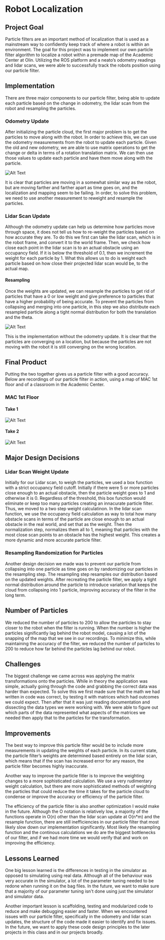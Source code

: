 # Robot Localization

## Project Goal
Particle filters are an important method of localization that is used as a mainstream way to confidently keep track of where a robot is within an environment. The goal for this project was to implement our own particle filter algorithm to localize a robot within a premade map of the Academic Center at Olin. Utilizing the ROS platform and a neato’s odometry readings and lidar scans, we were able to successfully track the robots position using our particle filter.

## Implementation

There are three major components to our particle filter, being able to update each particle based on the change in odometry, the lidar scan from the robot and resampling the particles. 

### Odometry Update
After initializing the particle cloud, the first major problem is to get the particles to move along with the robot. In order to achieve this, we can use the odometry measurements from the robot to update each particle. Given the old and new odometry, we are able to use matrix operations to get the change or delta in terms of a rotation translation matrix. We can then use those values to update each particle and have them move along with the particle.

![Alt Text](media/odom.gif)

It is clear that particles are moving in a somewhat similar way as the robot, but are moving farther and farther apart as time goes on, and the localization and mapping seem to be failing. In order, to solve this problem, we need to use another measurement to reweight and resample the particles. 

### Lidar Scan Update
Although the odometry update can help us determine how particles move through space, it does not tell us how to re-weight the particles based on how accurate they are. To do this we first can take the lidar scan, which is in the robot frame, and convert it to the world frame. Then, we check how close each point in the lidar scan is to an actual obstacle using an occupancy field. If it is below the threshold of 0.1, then we increment the weight for each particle by 1. What this allows us to do is weight each particle based on how close their projected lidar scan would be, to the actual map. 

#### Resampling
Once the weights are updated, we can resample the particles to get rid of particles that have a 0 or low weight and give preference to particles that have a higher probability of being accurate. To prevent the particles from collapsing and merging into one particle, in this step we also distribute each resampled particle along a tight normal distribution for both the translation and the theta. 

![Alt Text](media/lidar_scan.gif)

This is the implementation without the odometry update. It is clear that the particles are converging on a location, but because the particles are not moving with the robot it is still converging on the wrong location. 

## Final Product
Putting the two together gives us a particle filter with a good accuracy. Below are recordings of our particle filter in action, using a map of MAC 1st floor and of a classroom in the Academic Center. 
### MAC 1st Floor

#### Take 1

![Alt Text](media/mac.gif)

#### Take 2
![Alt Text](media/take2.gif)

## Major Design Decisions

### Lidar Scan Weight Update

Initially for our Lidar scan, to weigh the particles, we used a box function with a strict occupancy field cutoff. Initially if there were 5 or more particles close enough to an actual obstacle, then the particle weight goes to 1 and otherwise it is 0. Regardless of the threshold, this box function would eliminate or keep too many particles creating an innacurate particle filter. Thus, we moved to a two step weight calculatinon. In the lidar scan function, we use the occupancy field calculation as way to total how many obstacle scans in terms of the particle are close enough to an actual obstacle in the real world, and set that as the weight. Then the normalization step, normalizes them all to 1, meaning that particles with the most close scan points to an obstacle has the highest weight. This creates a more dynamic and more accurate particle filter. 


### Resampling Randomization for Particles
Another design decision we made was to prevent our particle from collapsing into one particle as time goes on by randomizing our particles in the resampling step. The resampling step resamples our distribution based on the updated weights. After recreating the particle filter, we apply a tight normal distribution around the particle to introduce variation that keeps the cloud from collapsing into 1 particle, improving accuracy of the filter in the long term. 

## Number of Particles
We reduced the number of particles to 200 to allow the particles to stay closer to the robot when the filter is running. When the number is higher the particles significantly lag behind the robot model, causing a lot of the snapping of the map that we see in our recordings. To minimize this, while maintaining the accuracy of the filter, we reduced the number of particles to 200 to reduce how far behind the particles lag behind our robot. 

## Challenges

The biggest challenge we came across was applying the matrix transformations onto the particles. While in theory the application was simple, actually going through the code and grabbing the correct data was harder than expected. To solve this we first made sure that the math we had written in code was correct, by testing it with matrices which had outcomes we could expect. Then after that it was just reading documentation and dissecting the data types we were working with. We were able to figure out which parts of the data represented what aspects of the matrices we needed then apply that to the particles for the transformation. 

## Improvements

The best way to improve this particle filter would be to include more measurements in updating the weights of each particle. In its current state, the particle filter’s weights are determined based entirely on the lidar scan, which means that if the scan has increased error for any reason, the particle filter becomes highly inaccurate. 

Another way to improve the particle fitler is to improve the weighting changes to a more sophisticated calculation. We use a very rudimentary weight calculation, but there are more sophisticated methods of weighting the particles that could reduce the time it takes for the particle cloud to condense or improve the accuracy or efficiency of the particle filter.

The efficiency of the particle filter is also another optimization I would make in the future. Although the O notation is relatively low, a majority of the functions operate in O(n) other than the lidar scan update at O(n*m) and the resample function, there are still inefficiencies in our particle filter that most likely slow down our implementation significantly. Most likely the resampling function and the continous calculations we do are the biggest bottlenecks of our filter, and if we had more time we would verify that and work on improving the efficiency. 


## Lessons Learned

One big lesson learned is the differences in testing in the simulator as opposed to simulating using real data. Although all of the behaviour was very accurate in the simulator, a lot of the parameter tuning needed to be redone when running it on the bag files. In the future, we want to make sure that a majority of our parameter tuning isn't done using just the simulator and simulator data.

Another important lesson is scaffolding, testing and modularized code to reduce and make debugging easier and faster. When we encountered issues with our particle filter, specifically in the odometry and lidar scan updates, the structure of the code made it easier to identify and fix issues. In the future, we want to apply these code design principles to the later projects in this class and in our projects broadly. 